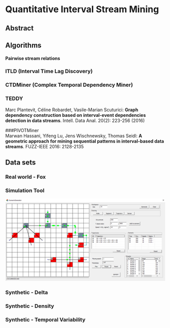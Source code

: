 # Quantitative Interval Stream Mining

## Abstract

## Algorithms 

#### Pairwise stream relations

### ITLD (Interval Time Lag Discovery)

### CTDMiner (Complex Temporal Dependency Miner)

### TEDDY  
Marc Plantevit, Céline Robardet, Vasile-Marian Scuturici: 
**Graph dependency construction based on interval-event dependencies detection in data streams**. Intell. Data Anal. 20(2): 223-256 (2016)

###PIVOTMiner  
Marwan Hassani, Yifeng Lu, Jens Wischnewsky, Thomas Seidl: 
**A geometric approach for mining sequential patterns in interval-based data streams**. FUZZ-IEEE 2016: 2128-2135




## Data sets
### Real world - Fox

### Simulation Tool 
![Alt text](resources/img/generator_screenshot.PNG)  
### Synthetic - Delta

### Synthetic - Density

### Synthetic - Temporal Variability



